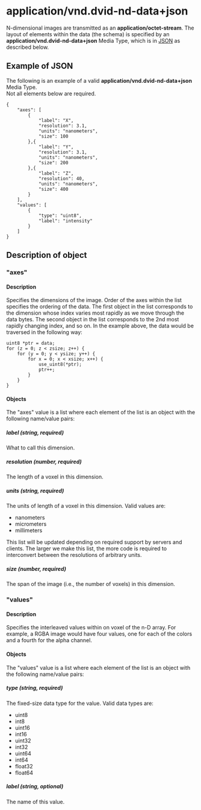 # application/vnd.dvid-nd-data+json

N-dimensional images are transmitted as an **application/octet-stream**.  The layout of elements within the
data (the schema) is specified by an **application/vnd.dvid-nd-data+json** Media Type, which is in
[JSON](http://www.json.org) as described below.


## Example of JSON 

The following is an example of a valid **application/vnd.dvid-nd-data+json** Media Type.  
Not all elements below are required.

```
{
	"axes": [
		{
			"label": "X",
			"resolution": 3.1,
			"units": "nanometers",
			"size": 100
		},{
			"label": "Y",
			"resolution": 3.1,
			"units": "nanometers",
			"size": 200
		},{
			"label": "Z",
			"resolution": 40,
			"units": "nanometers",
			"size": 400
		}
	],
	"values": [
		{
			"type": "uint8",
			"label": "intensity"
		}
	]
}
```

## Description of object

### "axes"

#### Description

Specifies the dimensions of the image.  Order of the axes within the list specifies the ordering of the data.
The first object in the list corresponds to the dimension whose index varies most rapidly as we move through
the data bytes.  The second object in the list corresponds to the 2nd most rapidly changing index, and so on.
In the example above, the data would be traversed in the following way:

```
uint8 *ptr = data;
for (z = 0; z < zsize; z++) {
	for (y = 0; y < ysize; y++) {
		for x = 0; x < xsize; x++) {
			use_uint8(*ptr);
			ptr++;
		}
	}
}
```

#### Objects

The "axes" value is a list where each element of the list is an object with the following 
name/value pairs:

##### label (string, required)

What to call this dimension.

##### resolution (number, required)

The length of a voxel in this dimension.

##### units (string, required)

The units of length of a voxel in this dimension.  Valid values are:

* nanometers
* micrometers
* millimeters

This list will be updated depending on required support by servers and clients. 
The larger we make this list, the more code is required to interconvert between the 
resolutions of arbitrary units.

##### size (number, required)

The span of the image (i.e., the number of voxels) in this dimension.


### "values"

#### Description

Specifies the interleaved values within on voxel of the n-D array.  For example, a RGBA image
would have four values, one for each of the colors and a fourth for the alpha channel.

#### Objects

The "values" value is a list where each element of the list is an object with the following 
name/value pairs:

##### type (string, required)

The fixed-size data type for the value.  Valid data types are:

* uint8
* int8
* uint16
* int16
* uint32
* int32
* uint64
* int64
* float32
* float64

##### label (string, optional)

The name of this value.



